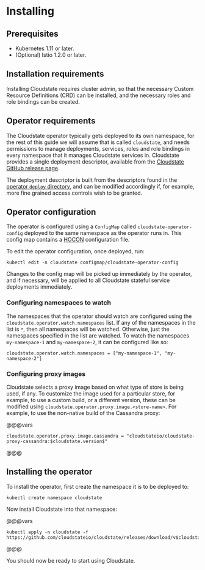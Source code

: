 # Installing

## Prerequisites

* Kubernetes 1.11 or later.
* (Optional) Istio 1.2.0 or later.

## Installation requirements

Installing Cloudstate requires cluster admin, so that the necessary Custom Resource Definitions (CRD) can be installed, and the necessary roles and role bindings can be created.

## Operator requirements

The Cloudstate operator typically gets deployed to its own namespace, for the rest of this guide we will assume that is called `cloudstate`, and needs permissions to manage deployments, services, roles and role bindings in every namespace that it manages Cloudstate services in. Cloudstate provides a single deployment descriptor, available from the [Cloudstate GitHub release page](https://github.com/cloudstateio/cloudstate/releases).

The deployment descriptor is built from the descriptors found in the [operator `deploy` directory](https://github.com/cloudstateio/cloudstate/tree/master/operator/deploy), and can be modified accordingly if, for example, more fine grained access controls wish to be granted.

## Operator configuration

The operator is configured using a `ConfigMap` called `cloudstate-operator-config` deployed to the same namespace as the operator runs in. This config map contains a [HOCON](https://github.com/lightbend/config/blob/master/HOCON.md) configuration file.

To edit the operator configuration, once deployed, run:

```
kubectl edit -n cloudstate configmap/cloudstate-operator-config
```

Changes to the config map will be picked up immediately by the operator, and if necessary, will be applied to all Cloudstate stateful service deployments immediately.

### Configuring namespaces to watch

The namespaces that the operator should watch are configured using the `cloudstate.operator.watch.namespaces` list. If any of the namespaces in the list is `*`, then all namespaces will be watched. Otherwise, just the namespaces specified in the list are watched. To watch the namespaces `my-namespace-1` and `my-namespace-2`, it can be configured like so:

```hocon
cloudstate.operator.watch.namespaces = ["my-namespace-1", "my-namespace-2"]
```

### Configuring proxy images

Cloudstate selects a proxy image based on what type of store is being used, if any. To customize the image used for a particular store, for example, to use a custom build, or a different version, these can be modified using `cloudstate.operator.proxy.image.<store-name>`. For example, to use the non-native build of the Cassandra proxy:

@@@vars
```hocon
cloudstate.operator.proxy.image.cassandra = "cloudstateio/cloudstate-proxy-cassandra:$cloudstate.version$"
```
@@@

## Installing the operator

To install the operator, first create the namespace it is to be deployed to:

```
kubectl create namespace cloudstate
```

Now install Cloudstate into that namespace:

@@@vars
```
kubectl apply -n cloudstate -f https://github.com/cloudstateio/cloudstate/releases/download/v$cloudstate.version$/cloudstate-$cloudstate.version$.yaml
```
@@@

You should now be ready to start using Cloudstate.
